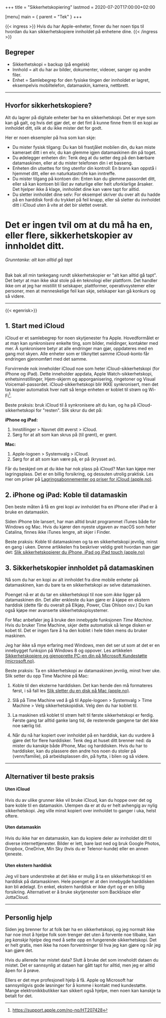+++
title = "Sikkerhetskopiering"
lastmod = 2020-07-20T17:00:00+02:00

[menu]
main = { parent = "Tek" }
+++

{{< ingress >}}
Hvis du har Apple-enheter, finner du her noen tips til hvordan du kan sikkerhetskopiere innholdet på enhetene dine.
{{< /ingress >}}

## Begreper

- Sikkerhetskopi = backup (på engelsk)
- Innhold = alt du har av bilder, dokumenter, videoer, sanger og andre filer.
- Enhet = Samlebegrep for den fysiske tingen der innholdet er lagret,
  eksempelvis mobiltelefon, datamaskin, kamera, nettbrett.
***
## Hvorfor sikkerhetskopiere?

Alt du lagrer på digitale enheter bør ha en sikkerhetskopi. Det er mye som kan
gå galt, og hvis det gjør det, er det fint å kunne finne frem til en kopi av
innholdet ditt, slik at du ikke mister det for godt.

Her er noen eksempler på hva som kan skje:

- Du mister fysisk tilgang: Du kan bli frastjålet mobilen din, du kan miste
  kameraet ditt i en elv, du kan glemme igjen datamaskinen din på toget.
- Du ødelegger enheten din: Tenk deg at du setter deg på den bærbare
  datamaskinen, eller at du mister telefonen din i et basseng.
- Enheten din utsettes for ting utenfor din kontroll: En brann kan oppstå i
  hjemmet ditt, eller en naturkatastrofe kan inntreffe.
- Du mister tilgang på kontoen din: Enten kan du glemme passordet ditt, eller så
  kan kontoen bli låst av naturlige eller helt uforklarlige årsaker. Det hjelper
  ikke å klage, innholdet dine kan være tapt for alltid.
- Du sletter innholdet dine selv: For eksempel skriver du over alt du hadde på
  en harddisk fordi du trykket på feil knapp, eller så sletter du innholdet ditt
  i iCloud uten å vite at det bir slettet overalt.

Det er ingen tvil om at du må ha en, eller flere, sikkerhetskopier av innholdet
ditt.
=======
###### Grunntanke: alt kan alltid gå tapt  
Bak bak all min tankegang rundt sikkerhetskopier er "alt kan alltid gå tapt". Det betyr at man ikke skal stole på én teknologi eller plattform. Det handler ikke om at jeg har mistillit til selskaper, plattformer, operativsystemer eller personer, men at menneskelige feil kan skje, selskaper kan gå konkurs og så videre.
***
{{< egenrisk>}}

## 1. Start med iCloud

iCloud er et samlebegrep for noen skytjenester fra Apple. Hovedformålet er at man kan *synkronisere* enkelte ting, som bilder, meldinger, kontakter med mer. Å synkronisere betyr at alle endringer man gjør, oppdateres med en gang mot skyen. Alle enheter som er tilknyttet samme iCloud-konto får endringen gjennomført med det samme.

Forvirrende nok inneholder iCloud noe som heter iCloud-sikkerhetskopi (for iPhone og iPad). Dette inneholder appdata, Apple Watch-sikkerhetskopi, enhetsinnstillinger, Hjem-skjerm og apporganisering, ringetoner og Visual Voicemail-passordet. iCloud-sikkerhetskopi blir IKKE synkronisert, men det tas kopier automatisk hver natt så lenge enheten er koblet til strøm og Wi-Fi[^icloudbackup].

Beste praksis: bruk iCloud til å synkronisere alt du kan, og ha på iCloud-sikkerhetskopi for "resten". Slik skrur du det på:

**iPhone og iPad:**  
1. Innstillinger > Navnet ditt øverst > iCloud.
2. Sørg for at alt som kan skrus på (til grønt), er grønt.

**Mac:**  
1. Apple-logoen > Systemvalg > iCloud.
2. Sørg for at alt som kan være på, er på (krysset av).

Får du beskjed om at du ikke har nok plass på iCloud? Man kan kjøpe mer lagringsplass. Det er en billig forsikring, og dessuten utrolig praktisk. Les mer om priser på [Lagringsabonnementer og priser for iCloud (apple.no)](https://support.apple.com/no-no/HT201238).

## 2. iPhone og iPad: Koble til datamaskin
Den beste måten å få en grei kopi av innholdet fra en iPhone eller iPad er å bruke en datamaskin.

Siden iPhone ble lansert, har man alltid brukt programmet iTunes både for Windows og Mac. Hvis du kjører den nyeste utgaven av macOS som heter Catalina, finnes ikke iTunes lengre, alt skjer i Finder.

Beste praksis: Koble til datamaskinen og ta en sikkerhetskopi jevnlig, minst en gang i uken. Denne artikkelen fra beskriver veldig greit hvordan man gjør det: [Slik sikkerhetskopierer du iPhone, iPad og iPad touch (apple.no)](https://support.apple.com/no-no/HT203977#computer)

## 3. Sikkerhetskopier innholdet på datamaskinen
Nå som du har en kopi av alt innholdet fra dine mobile enheter på datamaskinen, kan du bare ta en sikkerhetskopi av selve datamaskinen.

Poenget nå er at du tar en sikkerhetskopi til noe som _ikke_ ligger på datamaskinen din. Det aller enkleste du kan gjøre er å kjøpe en ekstern harddisk (dette får du overalt på Elkjøp, Power, Clas Ohlson osv.) Du kan også kjøpe mer avanserte sikkerhetskopisystemer.

For Mac anbefaler jeg å bruke den innebygde funksjonen *Time Machine*. Hvis du bruker Time Machine, skjer dette automatisk så lenge disken er kobet til. Det er ingen fare å ha den koblet i hele tiden mens du bruker maskinen.

Jeg har ikke så mye erfaring med Windows, men det ser ut som at det er en innebygget funksjon på Windows 8 og oppover. Les artikkelen [Sikkerhetskopiere og gjenoprette PC-en din på Microsoft Kundestøtte (microsoft.no)](https://support.microsoft.com/nb-no/help/17127/windows-back-up-restore).

Beste praksis: Ta en sikkerhetskopi av datamaskinen jevnlig, minst hver uke. Slik setter du opp Time Machine på Mac:

1. Koble til den eksterne harddisken. Det kan hende den må formateres først, i så fall les [Slik sletter du en disk på Mac (apple.no)](https://support.apple.com/no-no/HT208496).

2. Slå på Time Machine ved å gå til Apple-logoen > Systemvalg > Time Machine > Velg sikkerhetskopidisk. Velg den du har koblet til. 

3. La maskinen stå koblet til strøm helt til første sikkerhetskopi er ferdig. Første gang tar alltid ganke lang tid, de resterende gangene tar det ikke noe særlig tid.

4. Når du nå har kopiert over innholdet på en harddisk, kan du vurdere å gjøre det for flere harddisker. Tenk deg at huset ditt brenner ned: da mister du kanskje både iPhone, Mac og harddisken. Hvis du har to harddisker, kan du plassere den andre hos noen du stoler på (venn/familie), på arbeidsplassen din, på hytta, i bilen og så videre.

***

## Alternativer til beste praksis

#### Uten iCloud
Hvis du av ulike grunner ikke vil bruke iCloud, kan du hoppe over det og bare koble til en datamaskin. Ulempen da er at du er helt avhengig av nylig sikkerhetskopi. Jeg ville minst kopiert over innholdet to ganger i uka, helst oftere.

#### Uten datamaskin
Hvis du ikke har en datamaskin, kan du kopiere deler av innholdet ditt til diverse internettjenester. Bilder er lett, bare last ned og bruk Google Photos, Dropbox, OneDrive, Min Sky (hvis du er Telenor-kunde) eller en annen tjeneste. 

#### Uten ekstern harddisk
Jeg vil bare understreke at det ikke er mulig å ta en sikkerhetskopi til en harddisk på datamaskinen. Hele poenget er at den innebygde harddisken *kan* bli ødelagt. En enkel, ekstern harddisk er ikke dyrt og er en billig forsikring. Alternativet er å bruke skytjenester som Backblaze eller JottaCloud.

***

## Personlig hjelp
Siden jeg brenner for at folk bør ha en sikkerhetskopi, og jeg normalt ikke har noe imot å hjelpe folk som trenger det uten å forvente noe tilbake, kan jeg *kanskje* hjelpe deg med å sette opp en fungerende sikkerhetskopi. Det er helt gratis, men ikke ha noen forventninger til hva jeg kan gjøre og når jeg kan gjøre det.

Hvis du allerede har mistet data? Slutt å bruke det som inneholdt dataen du mistet. Det er sannsynlig at dataen har gått tapt for alltid, men jeg er alltid åpen for å prøve.

Ellers er det mye profesjonell hjelp å få. Apple og Microsoft har sannsynligvis gode løsninger for å komme i kontakt med kundestøtte. Mange elektronikkbutikker kan sikkert også hjelpe, men noen kan kanskje ta betalt for det.

[^icloudbackup]: https://support.apple.com/no-no/HT207428